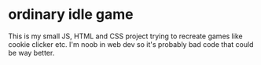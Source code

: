 # ordinary idle game

This is my small JS, HTML and CSS project trying to recreate games like cookie clicker etc. I'm noob in web dev so it's probably bad code that could be way better.
